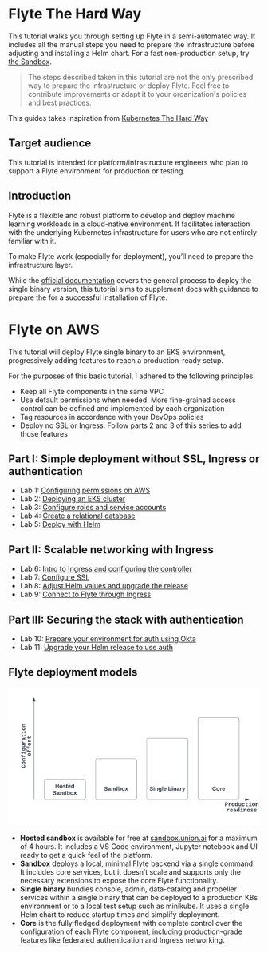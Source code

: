 # Flyte The Hard Way 
This tutorial walks you through setting up Flyte in a semi-automated way. It includes all the manual steps you need to prepare the infrastructure before adjusting and installing a Helm chart. For a fast non-production setup, try [the Sandbox](https://docs.flyte.org/en/latest/deployment/deployment/sandbox.html).

> The steps described taken in this tutorial are not the only prescribed way to prepare the infrastructure or deploy Flyte. Feel free to contribute improvements or adapt it to your organization's policies and best practices.        

This guides takes inspiration from [Kubernetes The Hard Way](https://github.com/kelseyhightower/kubernetes-the-hard-way)
## Target audience
This tutorial is intended for platform/infrastructure engineers who plan to support a Flyte environment for production or testing.

## Introduction
Flyte is a flexible and robust platform to develop and deploy machine learning workloads in a cloud-native environment. It facilitates interaction with the underlying Kubernetes infrastructure for users who are not entirely familiar with it.

To make Flyte work (especially for deployment), you’ll need to prepare the infrastructure layer.   

While the [official documentation](https://docs.flyte.org/en/latest/deployment/deployment/cloud_simple.html) covers the general process to deploy the single binary version, this tutorial aims to supplement docs with guidance to prepare the  for a successful installation of Flyte.


# Flyte on AWS

This tutorial will deploy Flyte single binary to an EKS environment, progressively adding features to reach a production-ready setup.

For the purposes of this basic tutorial, I adhered to the following principles:
- Keep all Flyte components in the same VPC
- Use default permissions when needed. More fine-grained access control can be defined and implemented by each organization
- Tag resources in accordance with your DevOps policies
- Deploy no SSL or Ingress. Follow parts 2 and 3 of this series to add those features 



## Part I: Simple deployment without SSL, Ingress or authentication
- Lab 1: [Configuring permissions on AWS](./docs/01-eks-permissions.md)
- Lab 2: [Deploying an EKS cluster](./docs/02-deploying-eks-cluster.md)
- Lab 3: [Configure roles and service accounts](./docs/03-roles-service-accounts.md)
- Lab 4: [Create a relational database](./docs/04-create-database.md)
- Lab 5: [Deploy with Helm](./docs/05-deploy-with-helm.md) 
## Part II: Scalable networking with Ingress
- Lab 6: [Intro to Ingress and configuring the controller](./docs/06-intro-to-ingress.md)
- Lab 7: [Configure SSL](./docs/07-configure-SSL.md)
- Lab 8: [Adjust Helm values and upgrade the release](./docs/08-adjust-values-upgrade-Helm.md)
- Lab 9: [Connect to Flyte through Ingress](./docs/09-connect-Flyte-ingress.md)

## Part III: Securing the stack with authentication
- Lab 10: [Prepare your environment for auth using Okta](./docs/10-prepare-for-auth.md)
- Lab 11: [Upgrade your Helm release to use auth](./docs/11-upgrade-with-auth.md)


## Flyte deployment models

![](./docs/images/flyte-deployment-1.png)

- **Hosted sandbox** is available for free at [sandbox.union.ai](https://sandbox.union.ai) for a maximum of 4 hours. It includes a VS Code environment, Jupyter notebook and UI ready to get a quick feel of the platform.
- **Sandbox** deploys a local, minimal Flyte backend via a single command. It includes core services, but it doesn’t scale and supports only the necessary extensions to expose the core Flyte functionality.
- **Single binary** bundles console, admin, data-catalog and propeller services within a single binary that can be deployed to a production K8s environment or to a local test setup such as minikube. It uses a single Helm chart to reduce startup times and simplify deployment.
- **Core** is the fully fledged deployment with complete control over the configuration of each Flyte component, including production-grade features like federated authentication and Ingress networking.
 

